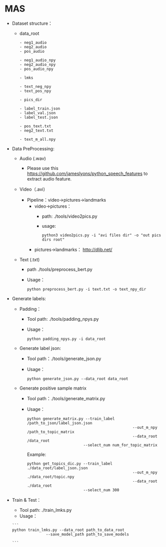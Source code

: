 # MAS

- Dataset structure：

  - data_root

        - neg1_audio
        - neg2_audio
        - pos_audio
        
        - neg1_audio_npy
        - neg2_audio_npy
        - pos_audio_npy
        
        - lmks
       
        - text_neg_npy
        - text_pos_npy
        
        - pics_dir
        
        - label_train.json
        - label_val.json
        - label_test.json
        
        - pos_text.txt
        - neg2_text.txt
        
        - text_m_all.npy

- Data PreProcessing:
    - Audio (.wav)

        - Please use this https://github.com/jameslyons/python_speech_features to extract audio feature.

    - Video（.avi）

         - Pipeline：video->pictures->landmarks
            - video->pictures：
                - path: ./tools/video2pics.py
                - usage:
    
                  ```
                  python3 video2pics.py -i "avi files dir" -o "out pics dirs root"
                  ```
            - pictures->landmarks：
                http://dlib.net/
           
    - Text (.txt)
    
      - path ./tools/preprocess_bert.py
    
      - Usage：
    
          ```
          python preprocess_bert.py -i text.txt -o text_npy_dir
          ```
    

- Generate labels:

  - Padding：

    -  Tool path: ./tools/padding_npys.py

    - Usage：

        ```
        python padding_npys.py -i data_root
        ```
      
  - Generate label json: 

    - Tool path：./tools/generate_json.py

    - Usage：

      ```
      python generate_json.py --data_root data_root 
      ```

  - Generate positive sample matrix

    - Tool path：./tools/generate_matrix.py

    - Usage：

      ```
      python generate_matrix.py --train_label /path_to_json/label_json.json
      												 --out_m_npy   /path_to_topic_matrix
      												 --data_root   /data_root
                               --select_num num_for_topic_matrix
      ```

      Example:

      ```
      python get_topics_dic.py --train_label ./data_root/label_json.json
      												 --out_m_npy   ./data_root/topic.npy
      												 --data_root   ./data_root
                               --select_num 300
      ```
      
- Train & Test：
    - Tool path:
        ./train_lmks.py
     - Usage：

      ```
      python train_lmks.py --data_root path_to_data_root
      	             --save_model_path path_to_save_models
 
      ```
        

      
